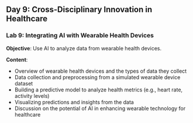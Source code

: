 ## Day 9: Cross-Disciplinary Innovation in Healthcare

### Lab 9: Integrating AI with Wearable Health Devices
**Objective**: Use AI to analyze data from wearable health devices.

**Content**:
- Overview of wearable health devices and the types of data they collect
- Data collection and preprocessing from a simulated wearable device dataset
- Building a predictive model to analyze health metrics (e.g., heart rate, activity levels)
- Visualizing predictions and insights from the data
- Discussion on the potential of AI in enhancing wearable technology for healthcare
